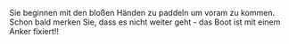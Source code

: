 Sie beginnen mit den bloßen Händen zu paddeln um voram zu kommen. 
Schon bald merken Sie, dass es nicht weiter geht - das Boot ist mit einem Anker fixiert!!